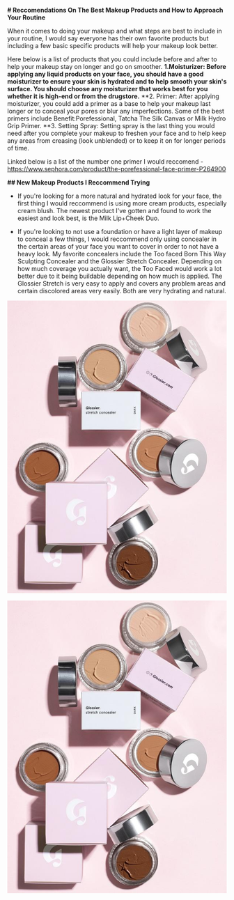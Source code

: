 **# Reccomendations On The Best Makeup Products and How to Approach Your Routine**

When it comes to doing your makeup and what steps are best to include in your routine, I would say everyone has their own favorite products but including a few basic specific products will help your makeup look better. 

Here below is a list of products that you could include before and after to help your makeup stay on longer and go on smoother.
**1.Moisturizer: Before applying any liquid products on your face, you should have a good moisturizer to ensure your skin is hydrated and to help smooth your skin's surface. You should choose any moisturizer that works best for you whether it is high-end or from the drugstore.**
**2. Primer: After applying moisturizer, you could add a primer as a base to help your makeup last longer or to conceal your pores or blur any imperfections. Some of the best primers include Benefit:Porefessional, Tatcha The Silk Canvas or Milk Hydro Grip Primer.
**3. Setting Spray: Setting spray is the last thing you would need after you complete your makeup to freshen your face and to help keep any areas from creasing (look unblended) or to keep it on for longer periods of time. 

Linked below is a list of the number one primer I would reccomend - 
https://www.sephora.com/product/the-porefessional-face-primer-P264900 

**## New Makeup Products I Reccommend Trying**
- If you're looking for a more natural and hydrated look for your face, the first thing I would reccommend is using more cream products, especially cream blush. The newest product I've gotten and found to work the easiest and look best, is the Milk Lip+Cheek Duo. 

- If you're looking to not use a foundation or have a light layer of makeup to conceal a few things, I would reccommend only using concealer in the certain areas of your face you want to cover in order to not have a heavy look. My favorite concealers include the Too faced Born This Way Sculpting Concealer and the Glossier Stretch Concealer. Depending on how much coverage you actually want, the Too Faced would work a lot better due to it being buildable depending on how much is applied. The Glossier Stretch is very easy to apply and covers any problem areas and certain discolored areas very easily. Both are very hydrating and natural. 

![Image of Glossier.Concealer](https://github.com/lisettev/AllAboutMakeup/blob/main/Glossier_concealer_01.jpg)

![Image of Milk Cheek Blush Duo](https://github.com/lisettev/AllAboutMakeup/blob/main/Glossier_concealer_01.jpg)
